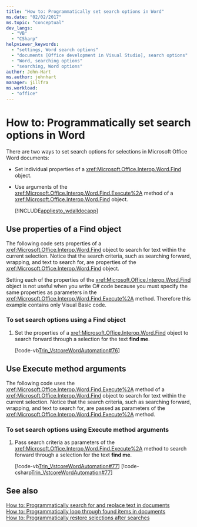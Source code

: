 ```yaml
---
title: "How to: Programmatically set search options in Word"
ms.date: "02/02/2017"
ms.topic: "conceptual"
dev_langs: 
  - "VB"
  - "CSharp"
helpviewer_keywords: 
  - "settings, Word search options"
  - "documents [Office development in Visual Studio], search options"
  - "Word, searching options"
  - "searching, Word options"
author: John-Hart
ms.author: johnhart
manager: jillfra
ms.workload: 
  - "office"
---
```

# How to: Programmatically set search options in Word
  There are two ways to set search options for selections in Microsoft Office Word documents:  
  
- Set individual properties of a <xref:Microsoft.Office.Interop.Word.Find> object.  
  
- Use arguments of the <xref:Microsoft.Office.Interop.Word.Find.Execute%2A> method of a <xref:Microsoft.Office.Interop.Word.Find> object.  
  
  [!INCLUDE[appliesto_wdalldocapp](../vsto/includes/appliesto-wdalldocapp-md.md)]  
  
## Use properties of a Find object  
 The following code sets properties of a <xref:Microsoft.Office.Interop.Word.Find> object to search for text within the current selection. Notice that the search criteria, such as searching forward, wrapping, and text to search for, are properties of the <xref:Microsoft.Office.Interop.Word.Find> object.  
  
 Setting each of the properties of the <xref:Microsoft.Office.Interop.Word.Find> object is not useful when you write C# code because you must specify the same properties as parameters in the <xref:Microsoft.Office.Interop.Word.Find.Execute%2A> method. Therefore this example contains only Visual Basic code.  
  
### To set search options using a Find object  
  
1.  Set the properties of a <xref:Microsoft.Office.Interop.Word.Find> object to search forward through a selection for the text **find me**.  
  
     [!code-vb[Trin_VstcoreWordAutomation#76](../vsto/codesnippet/VisualBasic/Trin_VstcoreWordAutomationVB/ThisDocument.vb#76)]  
  
## Use Execute method arguments  
 The following code uses the <xref:Microsoft.Office.Interop.Word.Find.Execute%2A> method of a <xref:Microsoft.Office.Interop.Word.Find> object to search for text within the current selection. Notice that the search criteria, such as searching forward, wrapping, and text to search for, are passed as parameters of the <xref:Microsoft.Office.Interop.Word.Find.Execute%2A> method.  
  
### To set search options using Execute method arguments  
  
1.  Pass search criteria as parameters of the <xref:Microsoft.Office.Interop.Word.Find.Execute%2A> method to search forward through a selection for the text **find me**.  
  
     [!code-vb[Trin_VstcoreWordAutomation#77](../vsto/codesnippet/VisualBasic/Trin_VstcoreWordAutomationVB/ThisDocument.vb#77)]
     [!code-csharp[Trin_VstcoreWordAutomation#77](../vsto/codesnippet/CSharp/Trin_VstcoreWordAutomationCS/ThisDocument.cs#77)]  
  
## See also  
 [How to: Programmatically search for and replace text in documents](../vsto/how-to-programmatically-search-for-and-replace-text-in-documents.md)   
 [How to: Programmatically loop through found items in documents](../vsto/how-to-programmatically-loop-through-found-items-in-documents.md)   
 [How to: Programmatically restore selections after searches](../vsto/how-to-programmatically-restore-selections-after-searches.md)  
